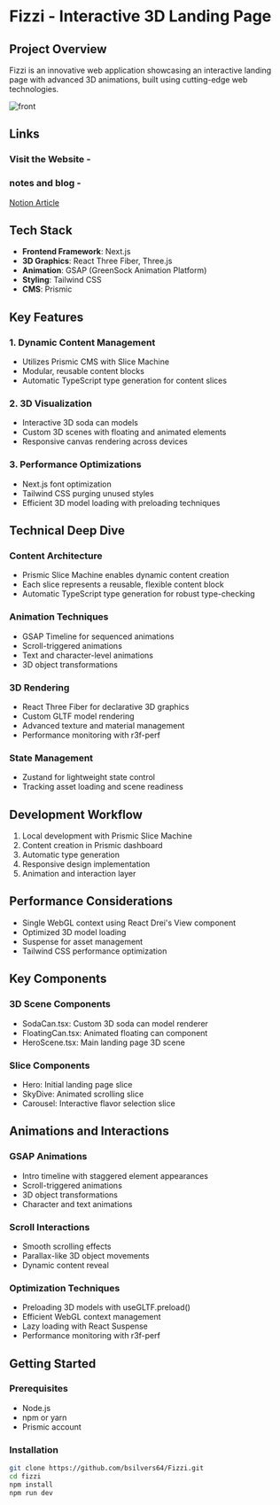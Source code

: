 # Fizzi - Interactive 3D Landing Page

## Project Overview

Fizzi is an innovative web application showcasing an interactive landing page with advanced 3D animations, built using cutting-edge web technologies.



![front](https://github.com/bsilvers64/Fizzi/blob/2c6016a61ad5859a55afa07b8492cbde9a06b7fd/resources/front.gif)

## Links

### Visit the Website -


### notes and blog -
[Notion Article](https://marmalade-practice-424.notion.site/Fizzi-landing-page-13d3ca7f759c80c09e90ce2dee9b92f4)


## Tech Stack

- **Frontend Framework**: Next.js
- **3D Graphics**: React Three Fiber, Three.js
- **Animation**: GSAP (GreenSock Animation Platform)
- **Styling**: Tailwind CSS
- **CMS**: Prismic

## Key Features

### 1. Dynamic Content Management
- Utilizes Prismic CMS with Slice Machine
- Modular, reusable content blocks
- Automatic TypeScript type generation for content slices

### 2. 3D Visualization
- Interactive 3D soda can models
- Custom 3D scenes with floating and animated elements
- Responsive canvas rendering across devices

### 3. Performance Optimizations
- Next.js font optimization
- Tailwind CSS purging unused styles
- Efficient 3D model loading with preloading techniques

## Technical Deep Dive

### Content Architecture
- Prismic Slice Machine enables dynamic content creation
- Each slice represents a reusable, flexible content block
- Automatic TypeScript type generation for robust type-checking

### Animation Techniques
- GSAP Timeline for sequenced animations
- Scroll-triggered animations
- Text and character-level animations
- 3D object transformations

### 3D Rendering
- React Three Fiber for declarative 3D graphics
- Custom GLTF model rendering
- Advanced texture and material management
- Performance monitoring with r3f-perf

### State Management
- Zustand for lightweight state control
- Tracking asset loading and scene readiness

## Development Workflow

1. Local development with Prismic Slice Machine
2. Content creation in Prismic dashboard
3. Automatic type generation
4. Responsive design implementation
5. Animation and interaction layer

## Performance Considerations

- Single WebGL context using React Drei's View component
- Optimized 3D model loading
- Suspense for asset management
- Tailwind CSS performance optimization

## Key Components
### 3D Scene Components

- SodaCan.tsx: Custom 3D soda can model renderer
- FloatingCan.tsx: Animated floating can component
- HeroScene.tsx: Main landing page 3D scene

### Slice Components

- Hero: Initial landing page slice
- SkyDive: Animated scrolling slice
- Carousel: Interactive flavor selection slice

## Animations and Interactions
### GSAP Animations

- Intro timeline with staggered element appearances
- Scroll-triggered animations
- 3D object transformations
- Character and text animations

### Scroll Interactions

- Smooth scrolling effects
- Parallax-like 3D object movements
- Dynamic content reveal

### Optimization Techniques

- Preloading 3D models with useGLTF.preload()
- Efficient WebGL context management
- Lazy loading with React Suspense
- Performance monitoring with r3f-perf


## Getting Started

### Prerequisites
- Node.js
- npm or yarn
- Prismic account

### Installation
```bash
git clone https://github.com/bsilvers64/Fizzi.git
cd fizzi
npm install
npm run dev
